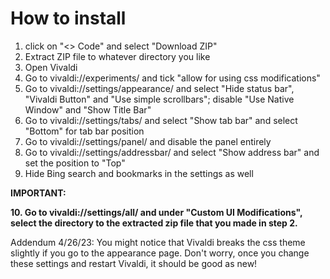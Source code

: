 <h1>How to install</h1>

1. click on "<> Code" and select "Download ZIP"
2. Extract ZIP file to whatever directory you like
3. Open Vivaldi
4. Go to vivaldi://experiments/ and tick "allow for using css modifications"
5. Go to vivaldi://settings/appearance/ and select "Hide status bar", "Vivaldi Button" and "Use simple scrollbars"; disable "Use Native Window" and "Show Title Bar"
6. Go to vivaldi://settings/tabs/ and select "Show tab bar" and select "Bottom" for tab bar position
7. Go to vivaldi://settings/panel/ and disable the panel entirely
8. Go to vivaldi://settings/addressbar/ and select "Show address bar" and set the position to "Top"
9. Hide Bing search and bookmarks in the settings as well

<b>IMPORTANT:</b>

<b> 10. Go to vivaldi://settings/all/ and under "Custom UI Modifications", select the directory to the extracted zip file that you made in step 2. </b>


Addendum 4/26/23: You might notice that Vivaldi breaks the css theme slightly if you go to the appearance page. Don't worry, once you
change these settings and restart Vivaldi, it should be good as new!
